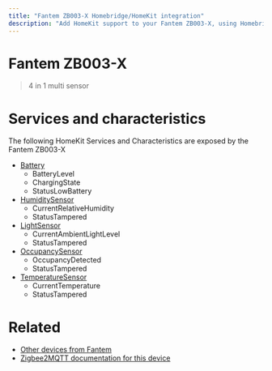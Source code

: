 ```yaml
---
title: "Fantem ZB003-X Homebridge/HomeKit integration"
description: "Add HomeKit support to your Fantem ZB003-X, using Homebridge, Zigbee2MQTT and homebridge-z2m."
---
```

<!---
This file has been GENERATED using src/docgen/docgen.ts
DO NOT EDIT THIS FILE MANUALLY!
-->
# Fantem ZB003-X
> 4 in 1 multi sensor


# Services and characteristics
The following HomeKit Services and Characteristics are exposed by
the Fantem ZB003-X

* [Battery](../../battery.md)
  * BatteryLevel
  * ChargingState
  * StatusLowBattery
* [HumiditySensor](../../sensors.md)
  * CurrentRelativeHumidity
  * StatusTampered
* [LightSensor](../../sensors.md)
  * CurrentAmbientLightLevel
  * StatusTampered
* [OccupancySensor](../../sensors.md)
  * OccupancyDetected
  * StatusTampered
* [TemperatureSensor](../../sensors.md)
  * CurrentTemperature
  * StatusTampered


# Related
* [Other devices from Fantem](../index.md#fantem)
* [Zigbee2MQTT documentation for this device](https://www.zigbee2mqtt.io/devices/ZB003-X.html)